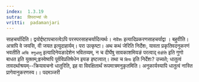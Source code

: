 ```yaml
---
index:  1.3.19
sutra:  विपराभ्यां जेः
vritti:  padamanjari
---
```


साहचर्यादिति। द्वयोर्द्दष्टापचारत्वेऽपि परस्परसाहचर्यादित्यर्थः। `नेर्विशः` इत्यादिप्रकरणसाहचर्याद्वा । बहुवीति। अत्रापि वे जयसि, वी जयत इत्युदाहार्यम्। परा उत्कृष्टा। अथ कथं जेरिति निर्देशः, यावता प्रकृतिवदनुकरणं भवतीति `अचि श्नुधातु` इत्यादिनेयङादेशेन भवितव्यम्, न च दीर्घेषु सावकाशमियङं परत्वाद् `घेर्ङति` इति गुणो बाधत इति युक्तम्;हृस्वेष्वपि पूर्वविप्रतिषेधेन इयङ इष्टत्वात्। तथा च `क्षियः` इति निर्देशः? उच्यते; धातुत्वं तावदर्थाश्रयम्--क्रियावचनो धातुरिति, इह वा विवक्षितार्थं रूपमात्रमनुकृतमिति। अनुकार्यस्यापि धातुत्वं नास्ति प्रागेवानुकरणस्य।।
पदमञ्जरी
